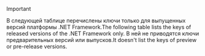 
> [!IMPORTANT]
> <span data-ttu-id="a0bc2-101">В следующей таблице перечислены ключи только для выпущенных версий платформы .NET Framework.</span><span class="sxs-lookup"><span data-stu-id="a0bc2-101">The following table lists the keys of released versions of the .NET Framework only.</span></span> <span data-ttu-id="a0bc2-102">В ней не приводятся ключи предварительных версий или выпусков.</span><span class="sxs-lookup"><span data-stu-id="a0bc2-102">It doesn't list the keys of preview or pre-release versions.</span></span>
